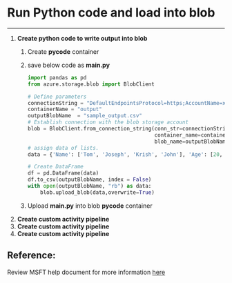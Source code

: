 # Run Python code and load into blob
-----------
1. **Create python code to write output into blob**
      1. Create **pycode** container
      2. save below code as **main.py**

            ```python            
            import pandas as pd
            from azure.storage.blob import BlobClient

            # Define parameters
            connectionString = "DefaultEndpointsProtocol=https;AccountName=xxxxxxxx;AccountKey=xxxxxxxx;EndpointSuffix=core.windows.net"
            containerName = "output"
            outputBlobName	= "sample_output.csv"
            # Establish connection with the blob storage account
            blob = BlobClient.from_connection_string(conn_str=connectionString, 
                                                     container_name=containerName,
                                                     blob_name=outputBlobName)  
            # assign data of lists.  
            data = {'Name': ['Tom', 'Joseph', 'Krish', 'John'], 'Age': [20, 21, 19, 18]}  

            # Create DataFrame  
            df = pd.DataFrame(data) 
            df.to_csv(outputBlobName, index = False)
            with open(outputBlobName, "rb") as data:
                blob.upload_blob(data,overwrite=True)            
            ```
      3. Upload **main.py** into blob **pycode** container
3. **Create custom activity pipeline**
4. **Create custom activity pipeline**
5. **Create custom activity pipeline**

## Reference:

Review MSFT help document for more information [here](https://learn.microsoft.com/en-us/azure/batch/tutorial-run-python-batch-azure-data-factory)
